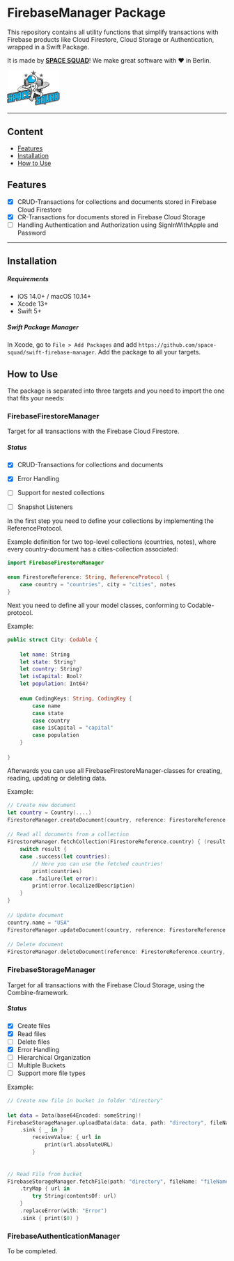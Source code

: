 # FirebaseManager Package

This repository contains all utility functions that simplify transactions with Firebase products like Cloud Firestore, Cloud Storage or Authentication, wrapped in a Swift Package.

It is made by **[SPACE SQUAD](https://www.spacesquad.de)**! We make great software with ♥️ in Berlin.

<img src="assets/README-spacesquad_logo_full.png" width="120">

---

## Content
- [Features](#features)
- [Installation](#installation)
- [How to Use](#how-to-use)


## Features
- [x] CRUD-Transactions for collections and documents stored in Firebase Cloud Firestore 
- [x] CR-Transactions for documents stored in Firebase Cloud Storage 
- [ ] Handling Authentication and Authorization using SignInWithApple and Password

---

## Installation
##### Requirements
- iOS 14.0+ / macOS 10.14+
- Xcode 13+
- Swift 5+

##### Swift Package Manager
In Xcode, go to `File > Add Packages` and add `https://github.com/space-squad/swift-firebase-manager`. Add the package to all your targets.


## How to Use

The package is separated into three targets and you need to import the one that fits your needs:

### FirebaseFirestoreManager
Target for all transactions with the Firebase Cloud Firestore.


##### Status
- [x] CRUD-Transactions for collections and documents
- [x] Error Handling
- [ ] Support for nested collections
- [ ] Snapshot Listeners


In the first step you need to define your collections by implementing the ReferenceProtocol.

Example definition for two top-level collections (countries, notes), where every country-document has a cities-collection associated:
```Swift
import FirebaseFirestoreManager

enum FirestoreReference: String, ReferenceProtocol {
    case country = "countries", city = "cities", notes
}
```
Next you need to define all your model classes, conforming to Codable-protocol.

Example:
```Swift
public struct City: Codable {

    let name: String
    let state: String?
    let country: String?
    let isCapital: Bool?
    let population: Int64?

    enum CodingKeys: String, CodingKey {
        case name
        case state
        case country
        case isCapital = "capital"
        case population
    }

}
```

Afterwards you can use all FirebaseFirestoreManager-classes for creating, reading, updating or deleting data.

Example:
```Swift
// Create new document
let country = Country(....)
FirestoreManager.createDocument(country, reference: FirestoreReference.country) { _ in }

// Read all documents from a collection
FirestoreManager.fetchCollection(FirestoreReference.country) { (result: Result<[Country], FirestoreError>) in
    switch result {
    case .success(let countries):
        // Here you can use the fetched countries!
        print(countries)
    case .failure(let error):
        print(error.localizedDescription)
    }
}

// Update document
country.name = "USA"
FirestoreManager.updateDocument(country, reference: FirestoreReference.country, with: country.id) { _ in }

// Delete document
FirestoreManager.deleteDocument(reference: FirestoreReference.country, with: country.id)
```

### FirebaseStorageManager
Target for all transactions with the Firebase Cloud Storage, using the Combine-framework.

##### Status
- [x] Create files
- [x] Read files
- [ ] Delete files
- [x] Error Handling
- [ ] Hierarchical Organization
- [ ] Multiple Buckets
- [ ] Support more file types

Example:
```Swift
// Create new file in bucket in folder "directory"

let data = Data(base64Encoded: someString)!        
FirebaseStorageManager.uploadData(data: data, path: "directory", fileName: "fileName", fileType: .csv)
    .sink { _ in }
        receiveValue: { url in
            print(url.absoluteURL)
        }


// Read File from bucket
FirebaseStorageManager.fetchFile(path: "directory", fileName: "fileName", fileType: .csv)
    .tryMap { url in
        try String(contentsOf: url)
    }
    .replaceError(with: "Error")
    .sink { print($0) }
```



### FirebaseAuthenticationManager
To be completed.
